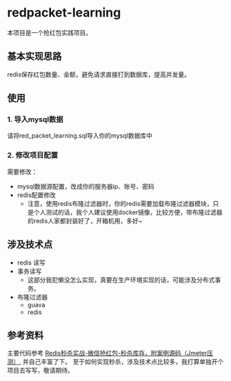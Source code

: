 # redpacket-learning  

本项目是一个抢红包实践项目。

## 基本实现思路  

redis保存红包数量、金额，避免请求直接打到数据库，提高并发量。

## 使用  
### 1. 导入mysql数据
请将red_packet_learning.sql导入你的mysql数据库中

### 2. 修改项目配置
需要修改：
- mysql数据源配置，改成你的服务器ip、账号、密码
- redis配置修改
    - 注意，使用redis布隆过滤器时，你的redis需要加载布隆过滤器模块，只是个人测试的话，我个人建议使用docker镜像，比较方便，带布隆过滤器的redis人家都封装好了，开箱机用，多好~

## 涉及技术点  

- redis 读写
- 事务读写
    - 这部分我犯懒没怎么实现，真要在生产环境实现的话，可能涉及分布式事务。
- 布隆过滤器
    - guava
    - redis
    
## 参考资料  
主要代码参考 [Redis秒杀实战-微信抢红包-秒杀库存，附案例源码（Jmeter压测）](https://www.cnblogs.com/chenyanbin/p/13587508.html), 并自己丰富了下。
至于如何实现秒杀，涉及技术点比较多，我打算单独开个项目去写写，敬请期待。